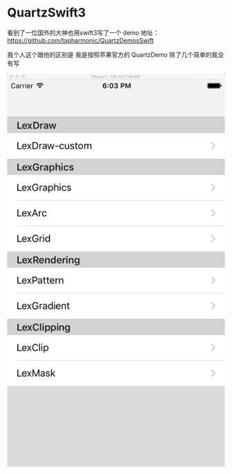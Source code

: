 # QuartzSwift3

看到了一位国外的大神也用swift3写了一个 demo 地址：https://github.com/tapharmonic/QuartzDemosSwift    

我个人这个跟他的区别是 我是按照苹果官方的 QuartzDemo 除了几个简单的我没有写

 ![](https://github.com/kissnger/QuartzSwift3/blob/master/EBA19C89-180B-4230-992A-148AD1D278C6.png)
